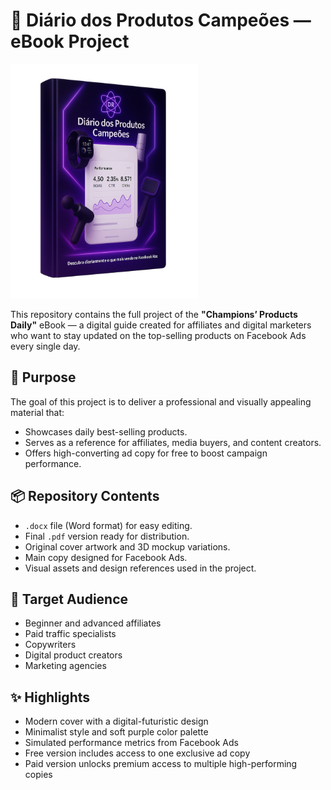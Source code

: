 <h1> 📘 Diário dos Produtos Campeões — eBook Project </h1>
<center></center><img src="./ebook-capa.png" alt="Ebook Cover" width="300"/></center>

<p>
  This repository contains the full project of the <strong>"Champions’ Products Daily"</strong> eBook — a digital guide created for affiliates and digital marketers who want to stay updated on the top-selling products on Facebook Ads every single day.
</p>

<h2>🎯 Purpose</h2>
<p>The goal of this project is to deliver a professional and visually appealing material that:</p>
<ul>
  <li>Showcases daily best-selling products.</li>
  <li>Serves as a reference for affiliates, media buyers, and content creators.</li>
  <li>Offers high-converting ad copy for free to boost campaign performance.</li>
</ul>

<h2>📦 Repository Contents</h2>
<ul>
  <li><code>.docx</code> file (Word format) for easy editing.</li>
  <li>Final <code>.pdf</code> version ready for distribution.</li>
  <li>Original cover artwork and 3D mockup variations.</li>
  <li>Main copy designed for Facebook Ads.</li>
  <li>Visual assets and design references used in the project.</li>
</ul>

<h2>🧠 Target Audience</h2>
<ul>
  <li>Beginner and advanced affiliates</li>
  <li>Paid traffic specialists</li>
  <li>Copywriters</li>
  <li>Digital product creators</li>
  <li>Marketing agencies</li>
</ul>

<h2>✨ Highlights</h2>
<ul>
  <li>Modern cover with a digital-futuristic design</li>
  <li>Minimalist style and soft purple color palette</li>
  <li>Simulated performance metrics from Facebook Ads</li>
  <li>Free version includes access to one exclusive ad copy</li>
  <li>Paid version unlocks premium access to multiple high-performing copies</li>
</ul>
